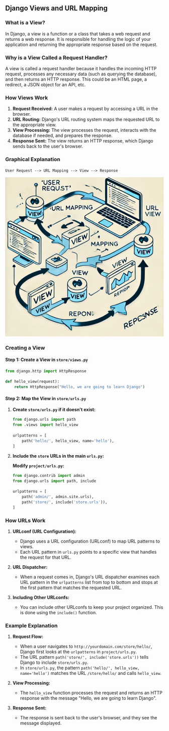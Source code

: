 ## Django Views and URL Mapping

### What is a View?

In Django, a view is a function or a class that takes a web request and returns a web response. It is responsible for handling the logic of your application and returning the appropriate response based on the request.

### Why is a View Called a Request Handler?

A view is called a request handler because it handles the incoming HTTP request, processes any necessary data (such as querying the database), and then returns an HTTP response. This could be an HTML page, a redirect, a JSON object for an API, etc.

### How Views Work

1. **Request Received:** A user makes a request by accessing a URL in the browser.
2. **URL Routing:** Django's URL routing system maps the requested URL to the appropriate view.
3. **View Processing:** The view processes the request, interacts with the database if needed, and prepares the response.
4. **Response Sent:** The view returns an HTTP response, which Django sends back to the user's browser.

### Graphical Explanation

```
User Request --> URL Mapping --> View --> Response
```

![Django View Workflow](./storefront/views_urls_maps.webp)

### Creating a View

#### Step 1: Create a View in `store/views.py`
```python
from django.http import HttpResponse

def hello_view(request):
    return HttpResponse("Hello, we are going to learn Django")
```

#### Step 2: Map the View in `store/urls.py`

1. **Create `store/urls.py` if it doesn't exist:**
    ```python
    from django.urls import path
    from .views import hello_view

    urlpatterns = [
        path('hello/', hello_view, name='hello'),
    ]
    ```

2. **Include the `store` URLs in the main `urls.py`:**

    **Modify `project/urls.py`:**
    ```python
    from django.contrib import admin
    from django.urls import path, include

    urlpatterns = [
        path('admin/', admin.site.urls),
        path('store/', include('store.urls')),
    ]
    ```

### How URLs Work

1. **URLconf (URL Configuration):**
    - Django uses a URL configuration (URLconf) to map URL patterns to views.
    - Each URL pattern in `urls.py` points to a specific view that handles the request for that URL.

2. **URL Dispatcher:**
    - When a request comes in, Django's URL dispatcher examines each URL pattern in the `urlpatterns` list from top to bottom and stops at the first pattern that matches the requested URL.

3. **Including Other URLconfs:**
    - You can include other URLconfs to keep your project organized. This is done using the `include()` function.

### Example Explanation

1. **Request Flow:**
    - When a user navigates to `http://yourdomain.com/store/hello/`, Django first looks at the `urlpatterns` in `project/urls.py`.
    - The URL pattern `path('store/', include('store.urls'))` tells Django to include `store/urls.py`.
    - In `store/urls.py`, the pattern `path('hello/', hello_view, name='hello')` matches the URL `/store/hello/` and calls `hello_view`.

2. **View Processing:**
    - The `hello_view` function processes the request and returns an HTTP response with the message "Hello, we are going to learn Django".

3. **Response Sent:**
    - The response is sent back to the user's browser, and they see the message displayed.
